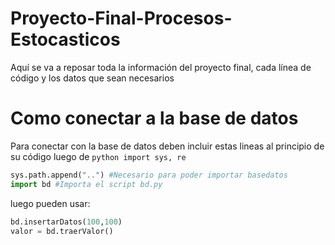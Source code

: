# Proyecto-Final-Procesos-Estocasticos
Aquí se va a reposar toda la información del proyecto final, cada línea de código y los datos que sean necesarios

# Como conectar a la base de datos
Para conectar con la base de datos deben incluir estas lineas al principio de su código luego de ```python import sys, re```

```python
sys.path.append("..") #Necesario para poder importar basedatos
import bd #Importa el script bd.py
```
luego pueden usar:


```python
bd.insertarDatos(100,100)
valor = bd.traerValor()
```
